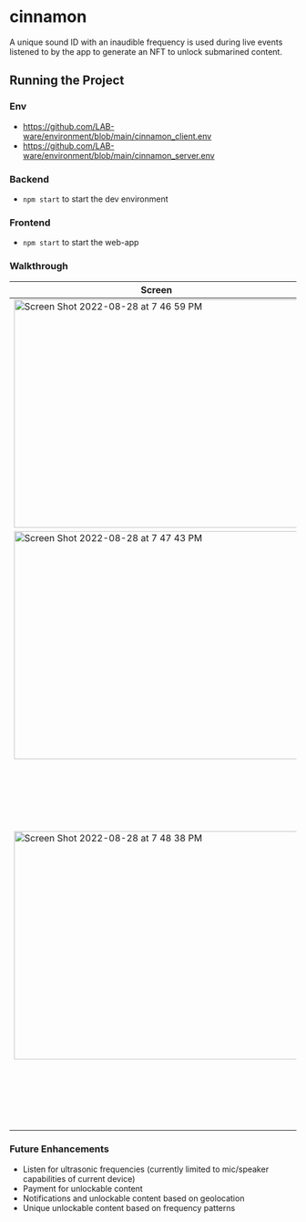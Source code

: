 # cinnamon

A unique sound ID with an inaudible frequency is used during live events listened to by the app to generate an NFT to unlock submarined content.

## Running the Project

### Env

- https://github.com/LAB-ware/environment/blob/main/cinnamon_client.env
- https://github.com/LAB-ware/environment/blob/main/cinnamon_server.env

### Backend

- `npm start` to start the dev environment

### Frontend

- `npm start` to start the web-app

### Walkthrough

| Screen      | Description |
| ----------- | ----------- |
| <img height="400" width="500" alt="Screen Shot 2022-08-28 at 7 46 59 PM" src="https://user-images.githubusercontent.com/10108593/187116962-1aa71f93-d722-4de3-b9c1-8ce0d7322fcb.png"> | Users will be prompted to enter their ETH address or connect to MetaMask wallet and a 6 digit pin at the event they are attending. In our test case, our 6 digit pin is “746282” |
| <img height="400" width="500" alt="Screen Shot 2022-08-28 at 7 47 43 PM" src="https://user-images.githubusercontent.com/10108593/187116964-2f4bbe56-eaff-4db0-9e8f-0f6de45d8d72.png"> | Once the correct pin is entered, users are prompted to the sound recording screen. |
| <img height="400" width="500" alt="Screen Shot 2022-08-28 at 7 48 38 PM" src="https://user-images.githubusercontent.com/10108593/187117578-bbfd9e78-090d-4ca4-a140-b6da637903b7.png"> | With a single press, cinnamon is able to listen and record live audio feed for a continuous 3 seconds. After the recording ends, that audio chunk will be pinned to Piñata and minted into an NFT. Once the user has ownership of the NFT the user will be eligible to unlock exclusive content via submarine. |

### Future Enhancements

* Listen for ultrasonic frequencies (currently limited to mic/speaker capabilities of current device)
* Payment for unlockable content
* Notifications and unlockable content based on geolocation
* Unique unlockable content based on frequency patterns

